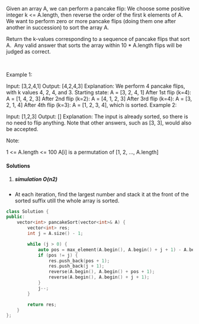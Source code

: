 Given an array A, we can perform a pancake flip: We choose some positive integer k <= A.length, then reverse the order of the first k elements of A.  We want to perform zero or more pancake flips (doing them one after another in succession) to sort the array A.

Return the k-values corresponding to a sequence of pancake flips that sort A.  Any valid answer that sorts the array within 10 * A.length flips will be judged as correct.

 

Example 1:

Input: [3,2,4,1]
Output: [4,2,4,3]
Explanation: 
We perform 4 pancake flips, with k values 4, 2, 4, and 3.
Starting state: A = [3, 2, 4, 1]
After 1st flip (k=4): A = [1, 4, 2, 3]
After 2nd flip (k=2): A = [4, 1, 2, 3]
After 3rd flip (k=4): A = [3, 2, 1, 4]
After 4th flip (k=3): A = [1, 2, 3, 4], which is sorted. 
Example 2:

Input: [1,2,3]
Output: []
Explanation: The input is already sorted, so there is no need to flip anything.
Note that other answers, such as [3, 3], would also be accepted.
 

Note:

1 <= A.length <= 100
A[i] is a permutation of [1, 2, ..., A.length]

#### Solutions

1. ##### simulation O(n2)

- At each iteration, find the largest number and stack it at the front of the sorted suffix utill the whole array is sorted.

```c++
class Solution {
public:
    vector<int> pancakeSort(vector<int>& A) {
        vector<int> res;
        int j = A.size() - 1;

        while (j > 0) {
            auto pos = max_element(A.begin(), A.begin() + j + 1) - A.begin();
            if (pos != j) {
                res.push_back(pos + 1);
                res.push_back(j + 1);
                reverse(A.begin(), A.begin() + pos + 1);
                reverse(A.begin(), A.begin() + j + 1);
            }
            j--;
        }

        return res;
    }
};
```